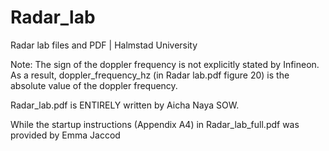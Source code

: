 # Radar_lab
 Radar lab files and PDF | Halmstad University 

Note: The sign of the doppler frequency is not explicitly stated by Infineon.
As a result, doppler_frequency_hz (in Radar lab.pdf figure 20) is the absolute value of the doppler frequency.


Radar_lab.pdf is ENTIRELY written by Aicha Naya SOW. 

While the startup instructions (Appendix A4) in Radar_lab_full.pdf
was provided by Emma Jaccod